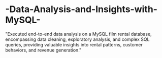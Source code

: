 # -Data-Analysis-and-Insights-with-MySQL-
"Executed end-to-end data analysis on a MySQL film rental database, encompassing data cleaning, exploratory analysis, and complex SQL queries, providing valuable insights into rental patterns, customer behaviors, and revenue generation."
